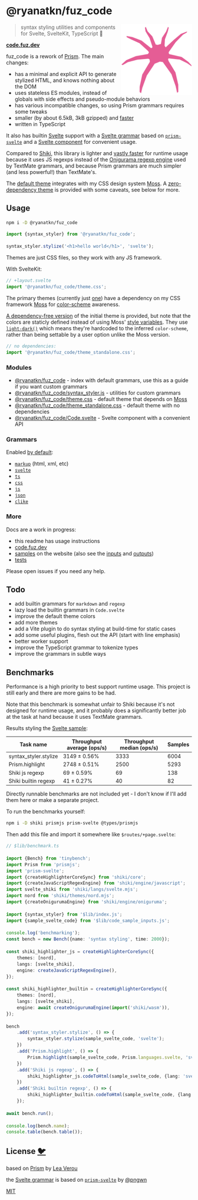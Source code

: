 # @ryanatkn/fuz_code

[<img src="static/logo.svg" alt="a friendly pink spider facing you" align="right" width="192" height="192">](https://code.fuz.dev/)

> syntax styling utilities and components for Svelte, SvelteKit, TypeScript 🎨

**[code.fuz.dev](https://code.fuz.dev/)**

fuz_code is a rework of [Prism](https://github.com/PrismJS/prism). The main changes:

- has a minimal and explicit API to generate stylized HTML, and knows nothing about the DOM
- uses stateless ES modules, instead of globals with side effects and pseudo-module behaviors
- has various incompatible changes, so using Prism grammars requires some tweaks
- smaller (by about 6.5kB, 3kB gzipped) and [faster](#benchmarks)
- written in TypeScript

It also has builtin [Svelte](https://svelte.dev/) support
with a [Svelte grammar](src/lib/grammar_svelte.ts)
based on [`prism-svelte`](https://github.com/pngwn/prism-svelte)
and a [Svelte component](src/lib/Code.svelte) for convenient usage.

Compared to [Shiki](https://github.com/shikijs/shiki),
this library is lighter and [vastly faster](#benchmarks)
for runtime usage because it uses JS regexps instead of
the [Onigurama regexp engine](https://shiki.matsu.io/guide/regex-engines)
used by TextMate grammars,
and because Prism grammars are much simpler (and less powerful!) than TextMate's.

The [default theme](src/lib/theme.css) integrates
with my CSS design system [Moss](https://github.com/ryanatkn/moss).
A [zero-dependency theme](src/lib/theme_standalone.css)
is provided with some caveats, see below for more.

## Usage

```bash
npm i -D @ryanatkn/fuz_code
```

```ts
import {syntax_styler} from '@ryanatkn/fuz_code';

syntax_styler.stylize('<h1>hello world</h1>', 'svelte');
```

Themes are just CSS files, so they work with any JS framework.

With SvelteKit:

```ts
// +layout.svelte
import '@ryanatkn/fuz_code/theme.css';
```

The primary themes (currently just [one](src/lib/theme.css)) have a dependency
on my CSS framework [Moss](https://github.com/ryanatkn/moss)
for [color-scheme](https://moss.ryanatkn.com/library/themes) awareness.

[A dependency-free version](src/lib/theme_standalone.css) of the initial theme is provided,
but note that the colors are staticly defined instead of using
Moss' [style variables](https://moss.ryanatkn.com/library/variables).
They use [`light-dark()`](https://developer.mozilla.org/en-US/docs/Web/CSS/color_value/light-dark)
which means they're hardcoded to the inferred `color-scheme`,
rather than being settable by a user option unlike the Moss version.

```ts
// no dependencies:
import '@ryanatkn/fuz_code/theme_standalone.css';
```

### Modules

- [@ryanatkn/fuz_code](src/lib/index.ts) - index with default grammars,
  use this as a guide if you want custom grammars
- [@ryanatkn/fuz_code/syntax_styler.js](src/lib/syntax_styler.ts) - utilities for custom grammars
- [@ryanatkn/fuz_code/theme.css](src/lib/theme.css) -
  default theme that depends on [Moss](https://github.com/ryanatkn/moss)
- [@ryanatkn/fuz_code/theme_standalone.css](src/lib/theme_standalone.css) -
  default theme with no dependencies
- [@ryanatkn/fuz_code/Code.svelte](src/lib/Code.svelte) -
  Svelte component with a convenient API

### Grammars

Enabled [by default](src/lib/index.ts):

- [`markup`](src/lib/grammar_markup.ts) (html, xml, etc)
- [`svelte`](src/lib/grammar_svelte.ts)
- [`ts`](src/lib/grammar_ts.ts)
- [`css`](src/lib/grammar_css.ts)
- [`js`](src/lib/grammar_js.ts)
- [`json`](src/lib/grammar_json.ts)
- [`clike`](src/lib/grammar_clike.ts)

### More

Docs are a work in progress:

- this readme has usage instructions
- [code.fuz.dev](https://code.fuz.dev/)
- [samples](https://code.fuz.dev/samples) on the website
  (also see the [inputs](src/lib/code_sample_inputs.ts)
  and [outputs](src/lib/code_sample_outputs.ts))
- [tests](src/lib/syntax_styler.test.ts)

Please open issues if you need any help.

## Todo

- add builtin grammars for `markdown` and `regexp`
- lazy load the builtin grammars in `Code.svelte`
- improve the default theme colors
- add more themes
- add a Vite plugin to do syntax styling at build-time for static cases
- add some useful plugins, flesh out the API (start with line emphasis)
- better worker support
- improve the TypeScript grammar to tokenize types
- improve the grammars in subtle ways

## Benchmarks

Performance is a high priority to best support runtime usage.
This project is still early and there are more gains to be had.

Note that this benchmark is somewhat unfair to Shiki
because it's not designed for runtime usage,
and it probably does a significantly better job at the task at hand
because it uses TextMate grammars.

Results styling the [Svelte sample](src/lib/code_sample_inputs.ts):

| Task name             | Throughput average (ops/s) | Throughput median (ops/s) | Samples |
| --------------------- | -------------------------- | ------------------------- | ------- |
| syntax_styler.stylize | 3149 ± 0.56%               | 3333                      | 6004    |
| Prism.highlight       | 2748 ± 0.51%               | 2500                      | 5293    |
| Shiki js regexp       | 69 ± 0.59%                 | 69                        | 138     |
| Shiki builtin regexp  | 41 ± 0.27%                 | 40                        | 82      |

Directly runnable benchmarks are not included yet -
I don't know if I'll add them here or make a separate project.

To run the benchmarks yourself:

```bash
npm i -D shiki prismjs prism-svelte @types/prismjs
```

Then add this file and import it somewhere like `$routes/+page.svelte`:

```ts
// $lib/benchmark.ts

import {Bench} from 'tinybench';
import Prism from 'prismjs';
import 'prism-svelte';
import {createHighlighterCoreSync} from 'shiki/core';
import {createJavaScriptRegexEngine} from 'shiki/engine/javascript';
import svelte_shiki from 'shiki/langs/svelte.mjs';
import nord from 'shiki/themes/nord.mjs';
import {createOnigurumaEngine} from 'shiki/engine/oniguruma';

import {syntax_styler} from '$lib/index.js';
import {sample_svelte_code} from '$lib/code_sample_inputs.js';

console.log('benchmarking');
const bench = new Bench({name: 'syntax styling', time: 2000});

const shiki_highlighter_js = createHighlighterCoreSync({
	themes: [nord],
	langs: [svelte_shiki],
	engine: createJavaScriptRegexEngine(),
});

const shiki_highlighter_builtin = createHighlighterCoreSync({
	themes: [nord],
	langs: [svelte_shiki],
	engine: await createOnigurumaEngine(import('shiki/wasm')),
});

bench
	.add('syntax_styler.stylize', () => {
		syntax_styler.stylize(sample_svelte_code, 'svelte');
	})
	.add('Prism.highlight', () => {
		Prism.highlight(sample_svelte_code, Prism.languages.svelte, 'svelte');
	})
	.add('Shiki js regexp', () => {
		shiki_highlighter_js.codeToHtml(sample_svelte_code, {lang: 'svelte', theme: 'nord'});
	})
	.add('Shiki builtin regexp', () => {
		shiki_highlighter_builtin.codeToHtml(sample_svelte_code, {lang: 'svelte', theme: 'nord'});
	});

await bench.run();

console.log(bench.name);
console.table(bench.table());
```

## License [🐦](https://wikipedia.org/wiki/Free_and_open-source_software)

based on [Prism](https://github.com/PrismJS/prism)
by [Lea Verou](https://lea.verou.me/)

the [Svelte grammar](src/lib/grammar_svelte.ts)
is based on [`prism-svelte`](https://github.com/pngwn/prism-svelte)
by [@pngwn](https://github.com/pngwn)

[MIT](LICENSE)
